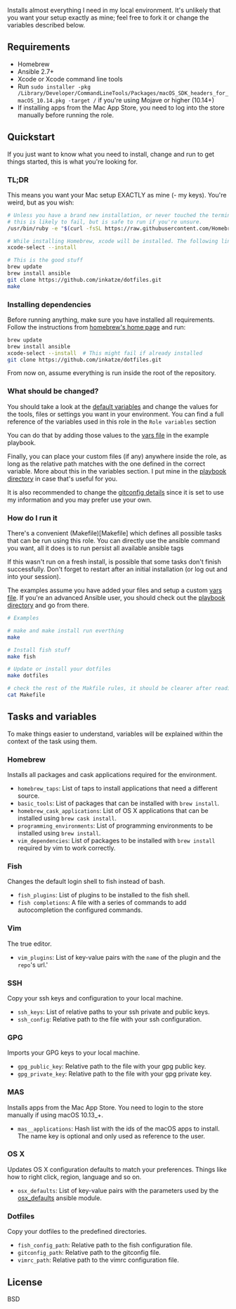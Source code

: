 Installs almost everything I need in my local environment. It's unlikely that you want your
setup exactly as mine; feel free to fork it or change the variables described below.

## Requirements

- Homebrew
- Ansible 2.7+
- Xcode or Xcode command line tools
- Run `sudo installer -pkg /Library/Developer/CommandLineTools/Packages/macOS_SDK_headers_for_macOS_10.14.pkg -target /`
if you're using Mojave or higher (10.14+)
- If installing apps from the Mac App Store, you need to log into the store manually before running the role.

## Quickstart

If you just want to know what you need to install, change and run to get things started,
this is what you're looking for.

### TL;DR

This means you want your Mac setup EXACTLY as mine (- my keys). You're weird, but as you wish:

```bash
# Unless you have a brand new installation, or never touched the terminal before
# this is likely to fail, but is safe to run if you're unsure.
/usr/bin/ruby -e "$(curl -fsSL https://raw.githubusercontent.com/Homebrew/install/master/install)"

# While installing Homebrew, xcode will be installed. The following line should not be needed.
xcode-select --install

# This is the good stuff
brew update
brew install ansible
git clone https://github.com/inkatze/dotfiles.git
make
```

### Installing dependencies

Before running anything, make sure you have installed all requirements. Follow the instructions
from [homebrew's home page](https://brew.sh/) and run:

```bash
brew update
brew install ansible
xcode-select --install  # This might fail if already installed
git clone https://github.com/inkatze/dotfiles.git
```

From now on, assume everything is run inside the root of the repository.

### What should be changed?

You should take a look at the [default variables](defaults/main.yml) and change the values for
the tools, files or settings you want in your environment. You can find a full reference of
the variables used in this role in the `Role variables` section

You can do that by adding those values to the [vars file](playbook/vars.yml) in the example
playbook.

Finally, you can place your custom files (if any) anywhere inside the role, as long as the relative
path matches with the one defined in the correct variable. More about this in the variables section.
I put mine in the [playbook directory](playbook) in case that's useful for you.

It is also recommended to change the [gitconfig details](files/gitconfig) since it is set to use my information and you may prefer use your own.

### How do I run it

There's a convenient (Makefile)[Makefile] which defines all possible tasks that can be run using
this role. You can directly use the ansible command you want, all it does is to run persist all
available ansible tags

If this wasn't run on a fresh install, is possible that some tasks don't finish successfully. Don't
forget to restart after an initial installation (or log out and into your session).

The examples assume you have added your files and setup a custom [vars file](playbook/vars.yml).
If you're an advanced Ansible user, you should check out the [playbook directory](playbook) and go
from there.

```bash
# Examples

# make and make install run everthing
make

# Install fish stuff
make fish

# Update or install your dotfiles
make dotfiles

# check the rest of the Makfile rules, it should be clearer after reading the docs.
cat Makefile
```

## Tasks and variables

To make things easier to understand, variables will be explained within the context of the task
using them.

### Homebrew

Installs all packages and cask applications required for the environment.

- `homebrew_taps`: List of taps to install applications that need a different source.
- `basic_tools`: List of packages that can be installed with `brew install`.
- `homebrew_cask_applications`: List of OS X applications that can be installed using `brew cask install`.
- `programming_environments`: List of programming environments to be installed using `brew install`.
- `vim_dependencies`: List of packages to be installed with `brew install` required by vim to work correctly.

### Fish

Changes the default login shell to fish instead of bash.

- `fish_plugins`: List of plugins to be installed to the fish shell.
- `fish completions`: A file with a series of commands to add autocompletion the configured commands.

### Vim

The true editor.

- `vim_plugins`: List of key-value pairs with the `name` of the plugin and the `repo`'s url.'

### SSH

Copy your ssh keys and configuration to your local machine.

- `ssh_keys`: List of relative paths to your ssh private and public keys.
- `ssh_config`: Relative path to the file with your ssh configuration.

### GPG

Imports your GPG keys to your local machine.

- `gpg_public_key`: Relative path to the file with your gpg public key.
- `gpg_private_key`: Relative path to the file with your gpg private key.

### MAS

Installs apps from the Mac App Store. You need to login to the store manually if using macOS 10.13_+.

- `mas__applications`: Hash list with the ids of the macOS apps to install. The name key is optional and only used as reference to the user.


### OS X

Updates OS X configuration defaults to match your preferences. Things like how to right click,
region, language and so on.

- `osx_defaults`: List of key-value pairs with the parameters used by the [osx_defaults][osx_defaults] ansible module.

### Dotfiles

Copy your dotfiles to the predefined directories.

- `fish_config_path`: Relative path to the fish configuration file.
- `gitconfig_path`: Relative path to the gitconfig file.
- `vimrc_path`: Relative path to the vimrc configuration file.

## License

BSD


[osx_defaults]: https://docs.ansible.com/ansible/2.6/modules/osx_defaults_module.html "osx_defaults Ansible module docs"
